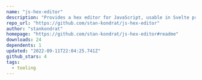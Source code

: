 ```yaml
---
name: "js-hex-editor"
description: "Provides a hex editor for JavaScript, usable in Svelte projects."
repo_url: "https://github.com/stan-kondrat/js-hex-editor"
author: "stankondrat"
homepage: "https://github.com/stan-kondrat/js-hex-editor#readme"
downloads: 24
dependents: 1
updated: "2022-09-11T22:04:25.741Z"
github_stars: 4
tags: 
  - tooling
---
```

